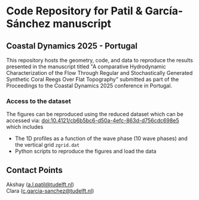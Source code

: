 # Code Repository for Patil & García-Sánchez manuscript
## Coastal Dynamics 2025 - Portugal

This repository hosts the geometry, code, and data to reproduce the results presented in the manuscript titled "A comparative Hydrodynamic Characterization of the Flow Through Regular and Stochastically Generated Synthetic Coral Reegs Over Flat Topography" submitted as part of the Proceedings to the Coastal Dynamics 2025 conference in Portugal.

### Access to the dataset

The figures can be reproduced using the reduced dataset which can be accessed via: [doi:10.4121/cb6b5bc6-d50a-4efc-863d-d756cdc698e5](doi:10.4121/cb6b5bc6-d50a-4efc-863d-d756cdc698e5) which includes
- The 1D profiles as a function of the wave phase (10 wave phases) and the vertical grid `zgrid.dat`
- Python scripts to reproduce the figures and load the data

## Contact Points
Akshay (a.l.patil@tudelft.nl)  
Clara (c.garcia-sanchez@tudelft.nl)
